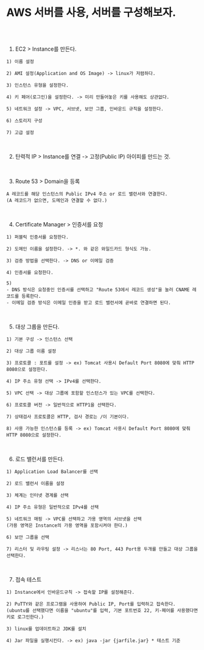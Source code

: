 # AWS 서버를 사용, 서버를 구성해보자.

<br /><br />

1. EC2 > Instance를 만든다.

```
1) 이름 설정

2) AMI 설정(Application and OS Image) -> linux가 저렴하다.

3) 인스턴스 유형을 설정한다.

4) 키 페어(로그인)을 설정한다. -> 미리 만들어놓은 키를 사용해도 상관없다.

5) 네트워크 설정 -> VPC, 서브넷, 보안 그룹, 인바운드 규칙을 설정한다.

6) 스토리지 구성

7) 고급 설정
```

<br />

2. 탄력적 IP > Instance를 연결 -> 고정(Public IP) 아이피를 만드는 것.

<br />

3. Route 53 > Domain을 등록

```
A 레코드를 해당 인스턴스의 Public IPv4 주소 or 로드 밸런서와 연결한다.
(A 레코드가 없으면, 도메인과 연결할 수 없다.)
```

<br />

4. Certificate Manager > 인증서를 요청

```
1) 퍼블릭 인증서를 요청한다.

2) 도메인 이름을 설정한다. -> *. 와 같은 와일드카드 형식도 가능.

3) 검증 방법을 선택한다. -> DNS or 이메일 검증

4) 인증서를 요청한다.

5)
- DNS 방식은 요청중인 인증서를 선택하고 "Route 53에서 레코드 생성"을 눌러 CNAME 레코드를 등록한다.
- 이메일 검증 방식은 이메일 인증을 받고 로드 밸런서에 곧바로 연결하면 된다.
```

<br />

5. 대상 그룹을 만든다.

```
1) 기본 구성 -> 인스턴스 선택

2) 대상 그룹 이름 설정

3) 프로토콜 : 포트를 설정 -> ex) Tomcat 사용시 Default Port 8080에 맞춰 HTTP 8080으로 설정한다.

4) IP 주소 유형 선택 -> IPv4를 선택한다.

5) VPC 선택 -> 대상 그룹에 포함할 인스턴스가 있는 VPC를 선택한다.

6) 프로토콜 버전 -> 일반적으로 HTTP1을 선택한다.

7) 상태검사 프로토콜은 HTTP, 검사 경로는 /이 기본이다.

8) 사용 가능한 인스턴스를 등록 -> ex) Tomcat 사용시 Default Port 8080에 맞춰 HTTP 8080으로 설정한다.
```

<br>

6. 로드 밸런서를 만든다.

```
1) Application Load Balancer를 선택

2) 로드 밸런서 이름을 설정

3) 체계는 인터넷 경계를 선택

4) IP 주소 유형은 일반적으로 IPv4를 선택

5) 네트워크 매핑 -> VPC를 선택하고 가용 영역의 서브넷을 선택
(가용 영역은 Instance의 가용 영역을 포함시켜야 한다.)

6) 보안 그룹을 선택

7) 리스터 및 라우팅 설정 -> 리스너는 80 Port, 443 Port용 두개를 만들고 대상 그룹을 선택한다.
```

<br/>

7. 접속 테스트

```
1) Instance에서 인바운드규칙 -> 접속할 IP를 설정해준다.

2) PuTTY와 같은 프로그램을 사용하여 Public IP, Port를 입력하고 접속한다.
(ubuntu를 선택했다면 이름을 "ubuntu"를 입력, 기본 포트번호 22, 키-페어를 사용했다면 키로 로그인한다.)

3) linux를 업데이트하고 JDK를 설치

4) Jar 파일을 실행시킨다. -> ex) java -jar {jarfile.jar} * 테스트 기준
```
